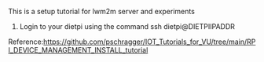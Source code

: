 This is a setup tutorial for lwm2m server and experiments

1. Login to your dietpi using the command ssh dietpi@DIETPIIPADDR




Reference:https://github.com/pschragger/IOT_Tutorials_for_VU/tree/main/RPI_DEVICE_MANAGEMENT_INSTALL_tutorial
